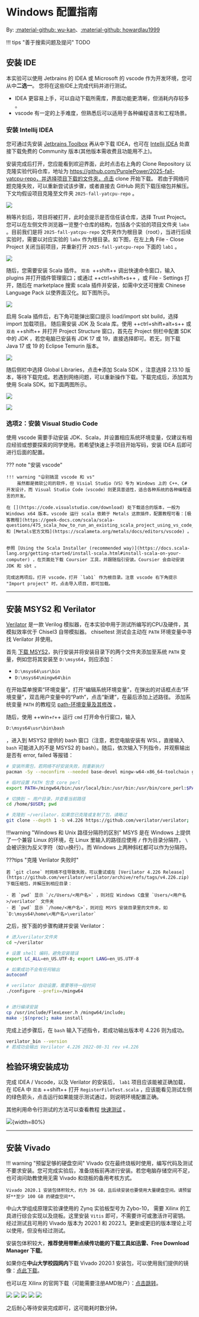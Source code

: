 # Windows 配置指南

By: [:material-github: wu-kan](https://github.com/wu-kan)、[:material-github: howardlau1999](https://github.com/howardlau1999)

!!! tips "善于搜索问题及提问"
    TODO


## 安装 IDE

本实验可以使用 Jetbrains 的 IDEA 或 Microsoft 的 vscode 作为开发环境，您可从中**二选一**。
您将在这些IDE上完成代码并进行测试。

- IDEA 更容易上手，可以自动下载所需库，界面功能更清晰，但消耗内存较多 。
- vscode 有一定的上手难度，但熟悉后可以适用于各种编程语言和工程场景。



### 安装 Intellij IDEA


您可通过先安装 [Jetbrains Toolbox](https://www.jetbrains.com/toolbox-app/) 再从中下载 IDEA，也可在 [Intellij IDEA](https://www.jetbrains.com/idea/download/?section=windows) 处直接下载免费的 Community 版本(其他版本需收费且功能用不上)。


安装完成后打开，您应能看到欢迎界面，此时点击右上角的 Clone Repository 以克隆实验代码仓库，地址为 https://github.com/PurplePower/2025-fall-yatcpu-repo，并选择项目下载的文件夹，点击 clone 开始下载。
若由于网络问题克隆失败，可以重新尝试该步骤，或者直接去 GitHub 网页下载压缩包并解压。
下文均假设项目克隆至文件夹 `2025-fall-yatcpu-repo` 。

![](images/idea-1-clone-prj.png)

稍等片刻后，项目将被打开，此时会提示是否信任该仓库，选择 Trust Project。您可以在左侧文件浏览器一览整个仓库的结构，包括各个实验的项目文件夹 `labx` 。目前我们是将 `2025-fall-yatcpu-repo` 文件夹作为根目录（root），当进行后续实验时，需要以对应实验的 `labx` 作为根目录。如下图，在左上角 File - Close Project 关闭当前项目，并重新打开 `2025-fall-yatcpu-repo` 下面的 `lab1` 。

![](images/idea-2-close-and-reopen-lab-as-root.png)


随后，您需要安装 Scala 插件。 `双击 `++shift++ 调出快速命令窗口，输入 plugins 并打开插件管理窗口；或通过 ++ctrl+shift+s++ ，或 File - Settings 打开，随后在 marketplace 搜索 scala 插件并安装，如需中文还可搜索 Chinese Language Pack 以使界面汉化。如下图所示。

![](images/idea-3-plugin-install.png)

启用 Scala 插件后，右下角可能弹出窗口提示 load/import sbt build，选择 import 加载项目。
随后需安装 JDK 及 Scala 库。使用 ++ctrl+shift+alt+s++ 或 `双击` ++shift++ 并打开 Project Structure 窗口，首先在 Project 侧栏中配置 SDK 中的 JDK ，若您电脑已安装有 JDK 17 或 19，直接选择即可。若无，则下载 Java 17 或 19 的 Eclipse Temurin 版本。

![](images/idea-4-download-jdk.png)

随后侧栏中选择 Global Libraries，点击➕添加 Scala SDK ，注意选择 2.13.10 版本，等待下载完成。若遇到网络问题，可以重新操作下载。下载完成后，添加其为使用 Scala SDK。如下面两图所示。

![](images/idea-5-download-scala.png)

![](images/idea-6-scala-add.png)




### 选项2：安装 Visual Studio Code

使用 vscode 需要手动安装 JDK、Scala，并设置相应系统环境变量，仅建议有相应经验或想要探索的同学使用。若希望快速上手项目开始写码，安装 IDEA 后即可进行后面的配置。


??? note "安装 vscode"

    !!! warning "😦别搞混 vscode 和 vs"
        虽然都是微软公司的软件，但 Visial Studio（VS）专为 Windows 上的 C++、C# 开发设计，而 Visual Studio Code（vscode）则更具普适性，适合各种系统的各种编程语言的开发。

    在 [](https://code.visualstudio.com/download) 处下载适合的版本，一般为 Windows x64 版本。vscode 运行 scala 依赖于 Metals 这款插件，配置教程可看：[极客教程](https://geek-docs.com/scala/scala-questions/475_scala_how_to_run_an_existing_scala_project_using_vs_code_and_metals.html) 和 [Metals官方文档](https://scalameta.org/metals/docs/editors/vscode) 。


    参照 [Using the Scala Installer (recommended way)](https://docs.scala-lang.org/getting-started/install-scala.html#install-scala-on-your-computer) ，在页面处下载 Coursier 工具，并跟随指引安装。Coursier 会自动安装 JDK 和 sbt 。

    完成这两项后，打开 vscode，打开 `lab1` 作为根目录。注意 vscode 右下角提示 "Import project" 时，点击导入项目，即可加载。

---

## 安装 MSYS2 和 Verilator


[Verilator](https://github.com/verilator/verilator) 是一款 Verilog 模拟器，在本实验中用于测试所编写的CPU及硬件，其模拟效率优于 Chisel3 自带模拟器。
chiseltest 测试会主动在 `PATH` 环境变量中寻找 Verilator 并使用。

首先 [下载 MSYS2](https://www.msys2.org/)，执行安装并将安装目录下的两个文件夹添加至系统 `PATH` 变量，例如您将其安装至 `D:\msys64`，则应添加：

- `D:\msys64\usr\bin`
- `D:\msys64\mingw64\bin`

在开始菜单搜索“环境变量”，打开“编辑系统环境变量”，在弹出的对话框点击“环境变量”，双击用户变量中的“Path”，点击“新建”，在最后添加上述路径。
添加系统变量 `PATH` 的教程见 [path-环境变量及其修改](../practice/envvar-and-cmd.md#path-环境变量及其修改) 。

随后，使用 ++win+r++ 运行 `cmd` 打开命令行窗口，输入 

```cmd
D:\msys64\usr\bin\bash
```



，进入到 MSYS2 提供的 bash 窗口（注意，若您电脑安装有 WSL，直接输入 `bash` 可能进入的不是 MSYS2 的 bash）。随后，依次输入下列指令，并观察输出是否有 error, failed 等报错：



```bash
# 安装所需包，若网络不好安装失败，则重新执行
pacman -Sy --noconfirm --needed base-devel mingw-w64-x86_64-toolchain git flex mingw-w64-x86_64-cmake mingw-w64-x86_64-autotools mingw-w64-x86_64-python3 

# 临时设置 PATH 包含 core perl
export PATH=/mingw64/bin:/usr/local/bin:/usr/bin:/usr/bin/core_perl:$PATH   

# 切换到 ~ 用户目录，并查看当前路径
cd /home/$USER; pwd

# 克隆到 ~/verilator，如果您已克隆或复制了包，请略过
git clone --depth 1 -b v4.226 https://github.com/verilator/verilator;	
```

!!!warning "Windows 和 Unix 路径分隔符的区别"
    MSYS 是在 Windows 上提供了一个兼容 Linux 的环境，在 Linux 里输入的路径应使用 `/` 作为目录分隔符， `\` 会被识别为反义字符（如`\n`换行）。而 Windows 上两种斜杠都可以作为分隔符。


???tips "克隆 Verilator 失败时"

    若 `git clone` 时网络不佳导致失败，可以重试或在 [Verilator 4.226 Release](https://github.com/verilator/verilator/archive/refs/tags/v4.226.zip) 下载压缩包，并解压到相应目录：

    - 若 `pwd` 显示 `/c/Users/<用户名>` ，则对应 Windows C盘里 `Users/<用户名>/verilator` 文件夹
    - 若 `pwd` 显示 `/home/<用户名>`，则对应 MSYS 安装目录里的文件夹，如 `D:\msys64\home\<用户名>\verilator`

之后，按下面的步骤构建并安装 Verilator：


```bash
# 进入verilator文件夹
cd ~/verilator  

# 设置 shell 编码，避免安装错误
export LC_ALL=en_US.UTF-8; export LANG=en_US.UTF-8  

# 如果成功不会有任何输出
autoconf  

# verilator 自动设置，需要等待一段时间
./configure --prefix=/mingw64  


# 进行编译安装
cp /usr/include/FlexLexer.h /mingw64/include;
make -j$(nproc); make install    

```

完成上述步骤后，在 `bash` 输入下述指令，若成功输出版本号 4.226 则为成功。

```bash
verilator_bin --version
# 若成功会输出 Verilator 4.226 2022-08-31 rev v4.226
```

## 检验环境安装成功

完成 IDEA / Vscode，以及 Verilator 的安装后， `lab1` 项目应该能被正确加载，在 IDEA 中 `双击` ++shift++ 打开 `RegisterFileTest.scala` ，应该能看见测试左侧的绿色箭头，点击运行如果能提示测试通过，则说明环境配置正确。

其他利用命令行测试的方法可以查看教程 [快速测试](../practice/chisel-test.md#快速测试) 。

![](images/idea-test-passed.png){width=80%}



---

## 安装 Vivado

!!! warning "预留足够的硬盘空间"
    Vivado 仅在最终烧板时使用，编写代码及测试不要求安装。您可完成实验后，准备烧板前再进行安装。若您电脑存储空间不足，也可询问助教使用无需 Vivado 和烧板的备用考核方式。

    Vivado 2020.1 安装包体积较大，约为 36 GB，且后续安装也要使用大量硬盘空间。请预留好**至少 100 GB 的硬盘空间**。


中山大学组成原理实验课使用的 Zynq 实验板型号为 Zybo-10， 需要 Xilinx 的工具进行综合实现以及烧板。这里安装 `Vitis` 即可，不需要许可或激活许可密钥。
经过测试且可用的 Vivado 版本为 2020.1 和 2022.1。更新或更旧的版本理论上可以使用，但没有经过测试。

安装包体积较大，**推荐使用带断点续传功能的下载工具如迅雷、Free Download Manager 下载**。

如果你在**中山大学校园网内**下载 Vivado 2020.1 安装包，可以使用我们提供的镜像：[点此下载](https://mirrors.matrix.moe/software/Xilinx/Xilinx_Unified_2020.1_0602_1208.tar.gz)。

也可以在 Xilinx 的官网下载（可能需要注册AMD账户）：[点击跳转](https://china.xilinx.com/support/download/index.html/content/xilinx/zh/downloadNav/vivado-design-tools/archive.html)。

![](images/vivado-install-1.png)
![](images/vivado-install-2.png)
![](images/vivado-install-3.png)
![](images/vivado-install-4.png)
![](images/vivado-install-5.png)

之后耐心等待安装完成即可，这可能耗时数分钟。

